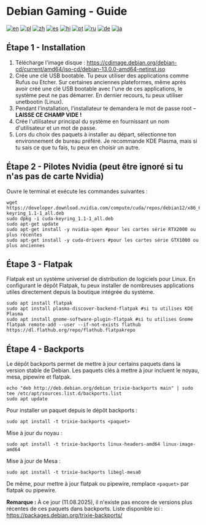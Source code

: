 # Debian Gaming - Guide
[![en](https://img.shields.io/badge/lang-en-red.svg)](README.md)
[![pl](https://img.shields.io/badge/lang-pl-red.svg)](README.pl.md)
[![zh](https://img.shields.io/badge/lang-zh-red.svg)](README.zh.md)
[![es](https://img.shields.io/badge/lang-es-red.svg)](README.es.md)
[![hi](https://img.shields.io/badge/lang-hi-red.svg)](README.hi.md)
[![pt](https://img.shields.io/badge/lang-pt-red.svg)](README.pt.md)
[![ru](https://img.shields.io/badge/lang-ru-red.svg)](README.ru.md)
[![de](https://img.shields.io/badge/lang-de-red.svg)](README.de.md)
[![ja](https://img.shields.io/badge/lang-ja-red.svg)](README.ja.md)
## Étape 1 - Installation
1. Télécharge l'image disque : https://cdimage.debian.org/debian-cd/current/amd64/iso-cd/debian-13.0.0-amd64-netinst.iso
2. Crée une clé USB bootable. Tu peux utiliser des applications comme Rufus ou Etcher. Sur certaines anciennes plateformes, même après avoir créé une clé USB bootable avec l'une de ces applications, le système peut ne pas démarrer. En dernier recours, tu peux utiliser unetbootin (Linux).
3. Pendant l'installation, l'installateur te demandera le mot de passe root – **LAISSE CE CHAMP VIDE !**
4. Crée l'utilisateur principal du système en fournissant un nom d'utilisateur et un mot de passe.
5. Lors du choix des paquets à installer au départ, sélectionne ton environnement de bureau préféré. Je recommande KDE Plasma, mais si tu sais ce que tu fais, tu peux en choisir un autre.

## Étape 2 - Pilotes Nvidia (peut être ignoré si tu n'as pas de carte Nvidia)
Ouvre le terminal et exécute les commandes suivantes :
```
wget https://developer.download.nvidia.com/compute/cuda/repos/debian12/x86_64/cuda-keyring_1.1-1_all.deb
sudo dpkg -i cuda-keyring_1.1-1_all.deb
sudo apt-get update
sudo apt-get install -y nvidia-open #pour les cartes série RTX2000 ou plus récentes
sudo apt-get install -y cuda-drivers #pour les cartes série GTX1000 ou plus anciennes
```

## Étape 3 - Flatpak
Flatpak est un système universel de distribution de logiciels pour Linux. En configurant le dépôt Flatpak, tu peux installer de nombreuses applications utiles directement depuis la boutique intégrée du système.
```
sudo apt install flatpak
sudo apt install plasma-discover-backend-flatpak #si tu utilises KDE Plasma
sudo apt install gnome-software-plugin-flatpak #si tu utilises Gnome
flatpak remote-add --user --if-not-exists flathub https://dl.flathub.org/repo/flathub.flatpakrepo
```

## Étape 4 - Backports
Le dépôt backports permet de mettre à jour certains paquets dans la version stable de Debian. Les paquets clés à mettre à jour incluent le noyau, mesa, pipewire et flatpak.
```
echo "deb http://deb.debian.org/debian trixie-backports main" | sudo tee /etc/apt/sources.list.d/backports.list
sudo apt update
```

Pour installer un paquet depuis le dépôt backports :
```
sudo apt install -t trixie-backports <paquet>
```

Mise à jour du noyau :
```
sudo apt install -t trixie-backports linux-headers-amd64 linux-image-amd64
```

Mise à jour de Mesa :
```
sudo apt install -t trixie-backports libegl-mesa0
```

De même, pour mettre à jour flatpak ou pipewire, remplace `<paquet>` par flatpak ou pipewire.

**Remarque :** À ce jour (11.08.2025), il n'existe pas encore de versions plus récentes de ces paquets dans backports. Liste disponible ici : https://packages.debian.org/trixie-backports/
